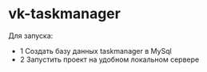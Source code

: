 # vk-taskmanager
Для запуска:
 - 1 Создать базу данных taskmanager в MySql
 - 2 Запустить проект на удобном локальном сервере
 
